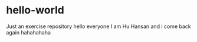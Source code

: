 # hello-world
Just an exercise repository
hello everyone
I am Hu Hansan and i come back again hahahahaha 
